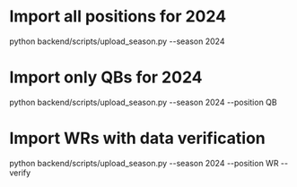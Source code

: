 # Import all positions for 2024
python backend/scripts/upload_season.py --season 2024

# Import only QBs for 2024
python backend/scripts/upload_season.py --season 2024 --position QB

# Import WRs with data verification
python backend/scripts/upload_season.py --season 2024 --position WR --verify